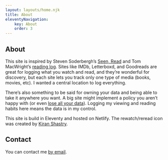 ```yaml
---
layout: layouts/home.njk
title: About
eleventyNavigation:
    key: About
    order: 3
---
```


## About

This site is inspired by Steven Soderbergh’s <a href="https://extension765.com/blogs/soderblog">Seen, Read</a> and Tom MacWright’s <a href="https://macwright.com/reading/">reading log</a>. Sites like IMDb, Letterboxd, and Goodreads are great for logging what you watch and read, and they’re wonderful for discovery, but each site lets you track only one type of media (books, movies, etc). I wanted a central location to log everything.

There’s also something to be said for owning your data and being able to take it anywhere you want. A big site might implement a policy you aren’t happy with (or even <a href="https://www.somebits.com/weblog/tech/bad/goodreads-lost-all-my-data.html">lose all your data</a>). Logging my viewing and reading habits here means the data is in my control.

This site is build in Eleventy and hosted on Netlify. The rewatch/reread icon was created by <a href="https://thenounproject.com/icon/loop-1098238/">Kiran Shastry</a>.

## Contact

You can contact me <a href="mailto:{{ metadata.author.email }}">by email</a>.
